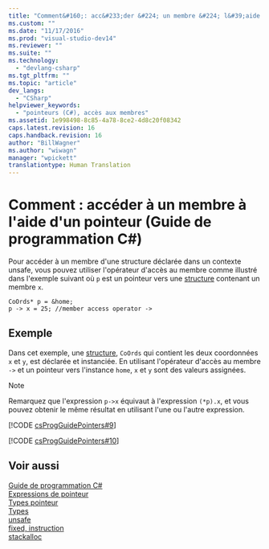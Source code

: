 ```yaml
---
title: "Comment&#160;: acc&#233;der &#224; un membre &#224; l&#39;aide d&#39;un pointeur (Guide de programmation C#) | Microsoft Docs"
ms.custom: ""
ms.date: "11/17/2016"
ms.prod: "visual-studio-dev14"
ms.reviewer: ""
ms.suite: ""
ms.technology: 
  - "devlang-csharp"
ms.tgt_pltfrm: ""
ms.topic: "article"
dev_langs: 
  - "CSharp"
helpviewer_keywords: 
  - "pointeurs (C#), accès aux membres"
ms.assetid: 1e998498-8c85-4a78-8ce2-4d8c20f08342
caps.latest.revision: 16
caps.handback.revision: 16
author: "BillWagner"
ms.author: "wiwagn"
manager: "wpickett"
translationtype: Human Translation
---
```

# Comment&#160;: acc&#233;der &#224; un membre &#224; l&#39;aide d&#39;un pointeur (Guide de programmation C#)
Pour accéder à un membre d'une structure déclarée dans un contexte unsafe, vous pouvez utiliser l'opérateur d'accès au membre comme illustré dans l'exemple suivant où `p` est un pointeur vers une [structure](../../../csharp/language-reference/keywords/struct.md) contenant un membre `x`.  
  
```  
CoOrds* p = &home;  
p -> x = 25; //member access operator ->  
```  
  
## Exemple  
 Dans cet exemple, une [structure](../../../csharp/language-reference/keywords/struct.md), `CoOrds` qui contient les deux coordonnées `x` et `y`, est déclarée et instanciée.  En utilisant l'opérateur d'accès au membre `->` et un pointeur vers l'instance `home`, `x` et `y` sont des valeurs assignées.  
  
> [!NOTE]
>  Remarquez que l'expression `p->x` équivaut à l'expression `(*p).x`, et vous pouvez obtenir le même résultat en utilisant l'une ou l'autre expression.  
  
 [!CODE [csProgGuidePointers#9](../CodeSnippet/VS_Snippets_VBCSharp/csProgGuidePointers#9)]  
  
 [!CODE [csProgGuidePointers#10](../CodeSnippet/VS_Snippets_VBCSharp/csProgGuidePointers#10)]  
  
## Voir aussi  
 [Guide de programmation C\#](../../../csharp/programming-guide/index.md)   
 [Expressions de pointeur](../../../csharp/programming-guide/unsafe-code-pointers/pointer-expressions.md)   
 [Types pointeur](../../../csharp/programming-guide/unsafe-code-pointers/pointer-types.md)   
 [Types](../../../csharp/language-reference/keywords/types.md)   
 [unsafe](../../../csharp/language-reference/keywords/unsafe.md)   
 [fixed, instruction](../../../csharp/language-reference/keywords/fixed-statement.md)   
 [stackalloc](../../../csharp/language-reference/keywords/stackalloc.md)